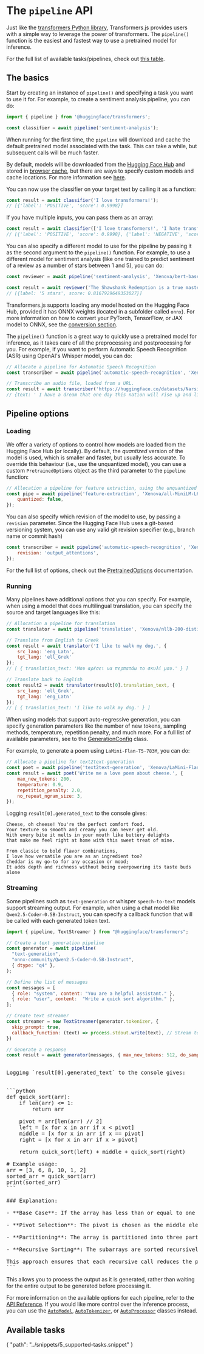 # The `pipeline` API

Just like the [transformers Python library](https://github.com/huggingface/transformers), Transformers.js provides users with a simple way to leverage the power of transformers. The `pipeline()` function is the easiest and fastest way to use a pretrained model for inference. 

<Tip>

For the full list of available tasks/pipelines, check out [this table](#available-tasks).

</Tip>


## The basics

Start by creating an instance of `pipeline()` and specifying a task you want to use it for. For example, to create a sentiment analysis pipeline, you can do:

```javascript
import { pipeline } from '@huggingface/transformers';

const classifier = await pipeline('sentiment-analysis');
```

When running for the first time, the `pipeline` will download and cache the default pretrained model associated with the task. This can take a while, but subsequent calls will be much faster.

<Tip>

By default, models will be downloaded from the [Hugging Face Hub](https://huggingface.co/models) and stored in [browser cache](https://developer.mozilla.org/en-US/docs/Web/API/Cache), but there are ways to specify custom models and cache locations. For more information see [here](./custom_usage).

</Tip>

You can now use the classifier on your target text by calling it as a function:

```javascript
const result = await classifier('I love transformers!');
// [{'label': 'POSITIVE', 'score': 0.9998}]
```

If you have multiple inputs, you can pass them as an array:

```javascript
const result = await classifier(['I love transformers!', 'I hate transformers!']);
// [{'label': 'POSITIVE', 'score': 0.9998}, {'label': 'NEGATIVE', 'score': 0.9982}]
```

You can also specify a different model to use for the pipeline by passing it as the second argument to the `pipeline()` function. For example, to use a different model for sentiment analysis (like one trained to predict sentiment of a review as a number of stars between 1 and 5), you can do:

<!-- TODO: REPLACE 'nlptown/bert-base-multilingual-uncased-sentiment' with 'nlptown/bert-base-multilingual-uncased-sentiment'-->

```javascript
const reviewer = await pipeline('sentiment-analysis', 'Xenova/bert-base-multilingual-uncased-sentiment');

const result = await reviewer('The Shawshank Redemption is a true masterpiece of cinema.');
// [{label: '5 stars', score: 0.8167929649353027}]
```

Transformers.js supports loading any model hosted on the Hugging Face Hub, provided it has ONNX weights (located in a subfolder called `onnx`). For more information on how to convert your PyTorch, TensorFlow, or JAX model to ONNX, see the [conversion section](./custom_usage#convert-your-models-to-onnx).

The `pipeline()` function is a great way to quickly use a pretrained model for inference, as it takes care of all the preprocessing and postprocessing for you. For example, if you want to perform Automatic Speech Recognition (ASR) using OpenAI's Whisper model, you can do:

<!-- TODO: Replace 'Xenova/whisper-small.en' with 'openai/whisper-small.en' -->
```javascript
// Allocate a pipeline for Automatic Speech Recognition
const transcriber = await pipeline('automatic-speech-recognition', 'Xenova/whisper-small.en');

// Transcribe an audio file, loaded from a URL.
const result = await transcriber('https://huggingface.co/datasets/Narsil/asr_dummy/resolve/main/mlk.flac');
// {text: ' I have a dream that one day this nation will rise up and live out the true meaning of its creed.'}
```

## Pipeline options

### Loading

We offer a variety of options to control how models are loaded from the Hugging Face Hub (or locally).
By default, the *quantized* version of the model is used, which is smaller and faster, but usually less accurate.
To override this behaviour (i.e., use the unquantized model), you can use a custom `PretrainedOptions` object
as the third parameter to the `pipeline` function:

```javascript
// Allocation a pipeline for feature extraction, using the unquantized model
const pipe = await pipeline('feature-extraction', 'Xenova/all-MiniLM-L6-v2', {
    quantized: false,
});
```

You can also specify which revision of the model to use, by passing a `revision` parameter.
Since the Hugging Face Hub uses a git-based versioning system, you can use any valid git revision specifier (e.g., branch name or commit hash)

```javascript
const transcriber = await pipeline('automatic-speech-recognition', 'Xenova/whisper-tiny.en', {
    revision: 'output_attentions',
});
```

For the full list of options, check out the [PretrainedOptions](./api/utils/hub#module_utils/hub..PretrainedOptions) documentation.


### Running
Many pipelines have additional options that you can specify. For example, when using a model that does multilingual translation, you can specify the source and target languages like this:

<!-- TODO: Replace 'Xenova/nllb-200-distilled-600M' with 'facebook/nllb-200-distilled-600M' -->
```javascript
// Allocation a pipeline for translation
const translator = await pipeline('translation', 'Xenova/nllb-200-distilled-600M');

// Translate from English to Greek
const result = await translator('I like to walk my dog.', {
    src_lang: 'eng_Latn',
    tgt_lang: 'ell_Grek'
});
// [ { translation_text: 'Μου αρέσει να περπατάω το σκυλί μου.' } ]

// Translate back to English
const result2 = await translator(result[0].translation_text, {
    src_lang: 'ell_Grek',
    tgt_lang: 'eng_Latn'
});
// [ { translation_text: 'I like to walk my dog.' } ]
```

When using models that support auto-regressive generation, you can specify generation parameters like the number of new tokens, sampling methods, temperature, repetition penalty, and much more. For a full list of available parameters, see to the [GenerationConfig](./api/utils/generation#module_utils/generation.GenerationConfig) class.

For example, to generate a poem using `LaMini-Flan-T5-783M`, you can do: 

<!-- TODO: Replace 'Xenova/LaMini-Flan-T5-783M' with 'MBZUAI/LaMini-Flan-T5-783M' -->

```javascript
// Allocate a pipeline for text2text-generation
const poet = await pipeline('text2text-generation', 'Xenova/LaMini-Flan-T5-783M');
const result = await poet('Write me a love poem about cheese.', {
    max_new_tokens: 200,
    temperature: 0.9,
    repetition_penalty: 2.0,
    no_repeat_ngram_size: 3,
});
```

Logging `result[0].generated_text` to the console gives:

```
Cheese, oh cheese! You're the perfect comfort food.
Your texture so smooth and creamy you can never get old.
With every bite it melts in your mouth like buttery delights
that make me feel right at home with this sweet treat of mine. 

From classic to bold flavor combinations,
I love how versatile you are as an ingredient too?
Cheddar is my go-to for any occasion or mood; 
It adds depth and richness without being overpowering its taste buds alone
```

### Streaming

Some pipelines such as `text-generation` or whisper `speech-to-text` models support streaming output. For example, when using a chat model like `Qwen2.5-Coder-0.5B-Instruct`, you can specify a callback function that will be called with each generated token text.

```js
import { pipeline, TextStreamer } from "@huggingface/transformers";

// Create a text generation pipeline
const generator = await pipeline(
  "text-generation",
  "onnx-community/Qwen2.5-Coder-0.5B-Instruct",
  { dtype: "q4" },
);

// Define the list of messages
const messages = [
  { role: "system", content: "You are a helpful assistant." },
  { role: "user", content:  "Write a quick sort algorithm." },
];

// Create text streamer
const streamer = new TextStreamer(generator.tokenizer, {
  skip_prompt: true,
  callback_function: (text) => process.stdout.write(text), // Stream to command line
})

// Generate a response
const result = await generator(messages, { max_new_tokens: 512, do_sample: false, streamer });
```

<pre>

Logging `result[0].generated_text` to the console gives:


```python
def quick_sort(arr):
    if len(arr) <= 1:
        return arr

    pivot = arr[len(arr) // 2]
    left = [x for x in arr if x < pivot]
    middle = [x for x in arr if x == pivot]
    right = [x for x in arr if x > pivot]

    return quick_sort(left) + middle + quick_sort(right)

# Example usage:
arr = [3, 6, 8, 10, 1, 2]
sorted_arr = quick_sort(arr)
print(sorted_arr)
```

### Explanation:

- **Base Case**: If the array has less than or equal to one element (i.e., `len(arr)` is less than or equal to `1`), it is already sorted and can be returned as is.

- **Pivot Selection**: The pivot is chosen as the middle element of the array.

- **Partitioning**: The array is partitioned into three parts: elements less than the pivot (`left`), elements equal to the pivot (`middle`), and elements greater than the pivot (`right`). These partitions are then recursively sorted.

- **Recursive Sorting**: The subarrays are sorted recursively using `quick_sort`.

This approach ensures that each recursive call reduces the problem size by half until it reaches a base case.
```
</pre>

This allows you to process the output as it is generated, rather than waiting for the entire output to be generated before processing it.


For more information on the available options for each pipeline, refer to the [API Reference](./api/pipelines).
If you would like more control over the inference process, you can use the [`AutoModel`](./api/models), [`AutoTokenizer`](./api/tokenizers), or [`AutoProcessor`](./api/processors) classes instead.


## Available tasks

<include>
{
    "path": "../snippets/5_supported-tasks.snippet"
}
</include>
